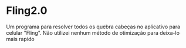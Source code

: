 # Fling2.0
Um programa para resolver todos os quebra cabeças no aplicativo para celular "Fling".
Não utilizei nenhum método de otimização para deixa-lo mais rapido
